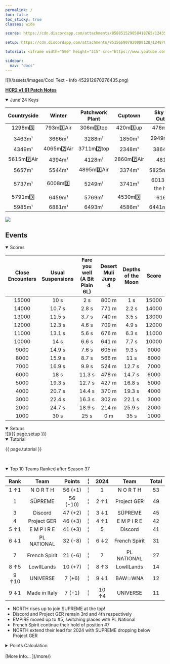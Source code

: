 ```yaml
---
permalink: /
toc: false
toc_sticky: true
classes: wide

scores: https://cdn.discordapp.com/attachments/858851529058418765/1243547394797211688/IMG_5336.png

setup: https://cdn.discordapp.com/attachments/851566907920089128/1248787749365092352/image0.jpg?ex=6664efb8&is=66639e38&hm=adc866f94937faad3d336454d1998b072a4e20a4d2946c358fd473b3865dca80&

tutorial: <iframe width="560" height="315" src="https://www.youtube.com/embed/enDkFIwHmE4?si=qPw4naNaKP9tZKeq&amp;start=223" title="YouTube video player" frameborder="0" allow="accelerometer; autoplay; clipboard-write; encrypted-media; gyroscope; picture-in-picture; web-share" referrerpolicy="strict-origin-when-cross-origin" allowfullscreen></iframe>

sidebar:
  nav: "docs"
---
```

![](/assets/images/Cool Text - Info 452912870276435.png)  

<!--
![](https://cdn.discordapp.com/attachments/806343355264401478/848994894865104896/cooltext385495335534000.png)  

<details  markdown="block">
  <summary>
    Table of contents
  </summary>
  {: .text-delta }
1. TOC
{:toc} 
</details> -->  

[**HCR2 v1.61 Patch Notes**](https://fingersoft.com/news/2024/05/20/patch-notes-hcr2-v1-61-0/)


<details  markdown="block" open>
  <summary> 
   June'24 Keys
  </summary>  

**Countryside** | **Winter** | **Patchwork Plant** | **Cuptown** | **Sky Rock Outpost**
:--: | :--: | :--: | :--: | :--:
1298m3️⃣  | 793m3️⃣Air  | 306m3️⃣top  | 420m3️⃣up  | 476m3️⃣top 
 3463m¹  |  3666m¹  |  3288m¹  |  1850m¹  |  2949m7️⃣top 
 4349m¹  |  4065m7️⃣Air  |  3711m7️⃣top  |  2348m¹  |  3864m¹Air 
 5615m7️⃣Air  |  4394m¹  |  4128m¹  |  2860m7️⃣Air  |  4810m¹ 
 5657m¹  |  5544m¹  |  4895m3️⃣Air  |  3374m¹  |  5825m¹below 
 5737m¹  |  6008m3️⃣  |  5249m¹  |  3741m¹  |  6013m3️⃣on the house 
 5791m3️⃣  |  6459m¹  |  5769m¹  |  4530m3️⃣  |  6167m¹ 
 5985m¹ |  6881m¹ |  6493m¹ |  4586m¹ |  6441m¹below
	
![](https://cdn.discordapp.com/attachments/1124712591848112238/1246471759629127721/222.png?ex=665c82c9&is=665b3149&hm=ec98a2a0dee36289cea39046bca0e706b957c7eef3734038b18a8ce78ca7a123&)
  
</details>  

## Events  

<details  markdown="block" open>
  <summary> 
   Scores
  </summary>  
	
Close Encounters | Usual Suspensions | Fare you well (A Bit Plain 6L) | Desert Muli Jump 4 | Depths of the Moon | Score  
:--: | :--: | :--: | :--: | :--:  | :--:   
15000 | 10 s | 2 s | 800 m | 1 s | 15000  
14000 | 10.7 s | 2.8 s | 771 m | 2.2 s | 14000  
13000 | 11.5 s | 3.7 s | 740 m | 3.5 s | 13000  
12000 | 12.3 s | 4.6 s | 709 m | 4.9 s | 12000  
11000 | 13.1 s | 5.6 s | 676 m | 6.3 s | 11000  
10000 | 14 s | 6.6 s | 641 m | 7.7 s | 10000  
9000 | 14.9 s | 7.6 s | 605 m | 9.3 s | 9000  
8000 | 15.9 s | 8.7 s | 566 m | 11 s | 8000  
7000 | 16.9 s | 9.9 s | 524 m | 12.7 s | 7000  
6000 | 18 s | 11.3 s | 478 m | 14.7 s | 6000  
5000 | 19.3 s | 12.7 s | 427 m | 16.8 s | 5000  
4000 | 20.7 s | 14.4 s | 370 m | 19.3 s | 4000  
3000 | 22.4 s | 16.3 s | 302 m | 22.1 s | 3000  
2000 | 24.7 s | 18.9 s | 214 m | 25.9 s | 2000  
1000 | 30 s | 25 s | 0 m | 35 s | 1000  
  
<!-- ![]({{ page.scores }})  -->
  	
</details>  


<details  markdown="block" open>
  <summary> 
   Setups
  </summary>
![]({{ page.setup }})  

</details>

<details  markdown="block" open>
  <summary> 
   Tutorial
  </summary>

{{ page.tutorial }}  

&nbsp;
</details>


<details  markdown="block" open>
  <summary> 
   Top 10 Teams Ranked after Season 37
  </summary>

Rank | Team | Points |  ╎  | 2024 | Team | Total  
:--: | :--: | :--: | :--: | :--: | :--: | :--:  
1 ↑1 | N O R T H | 56 (+1) |  ╎  | 1 | N O R T H | 53  
1 | SÜPREME | 56 (-10) |  ╎  | 2  ↑1 | Project GER | 49  
3 | Discord | 47 (+2) |  ╎  | 3  ↓1 | SÜPREME | 45  
4 | Project GER | 46 (+3) |  ╎  | 4  ↑1 | E M P I R E | 42  
5 ↑1 | E M P I R E | 41 (+3) |  ╎  | 5 | Discord | 41  
6 ↓1 | PL NATIONAL | 32 (-8) |  ╎  | 6  ↓2 | French Spirit | 31  
7 | French Spirit | 21 (-6) |  ╎  | 7 | PL NATIONAL | 27  
8 ↑5 | LowIILands | 10 (+7) |  ╎  | 8  ↑3 | LowIILands | 14  
9 ↑10 | UNIVERSE | 7 (+6) |  ╎  | 9  ↓1 | BAW💥WNA | 12  
9 ↓1 | Made in Italy | 7 (-1) |  ╎  | 10  ↑4 | UNIVERSE | 11  

- NORTH rises up to join SUPREME at the top!
- Discord and Project GER remain 3rd and 4th respectively
- EMPIRE moved up to #5, switching places with PL National
- French Spirit continue their hold of position #7
- NORTH extend their lead for 2024 with SUPREME dropping below Project GER
  
<details markdown="block" >  
  <summary>  
      Points Calculation  
  </summary>  
  
{% capture notice-3 %}	
One season of ~15 matches is just not enough to determine the best HCR2 team.  So I came up with a simple method that takes into account placings from previous seasons.  This should provide a more stable and accurate ranking.  Teams do change over time, so I felt that placings in previous seasons should be less relevant as time passes by (this is not applied for the calendar year total where each prior month in the year is given the same number of points as the most recent season.)
- **Most recent season**: 1st=12 points, 2nd=11 points, 3rd=10 points, … 12th = 1 point
- **Previous season**: 1st=11 points, 2nd=10 points, 3rd=9points, … 11th = 1 point
- **Two seasons ago**: 1st=10 points, 2nd=9 points, 3rd=8points, … 10th = 1 point
I.e. reducing by 1 point the value of each placement for every previous season.  Accordingly, seasons played more than a year ago will not count.
	
In table format: Points awarded according to final placement in previous seasons, where 0 was the final ranks in the last full season,  -1 is one season before, etc. 
```
Season ┃  1  2  3  4  5  6  7  8  9 10 11 12
━━━━━━━╋━━━━━━━━━━━━━━━━━━━━━━━━━━━━━━━━━━━━━
   0   ┃ 12 11 10  9  8  7  6  5  4  3  2  1
  -1   ┃ 11 10  9  8  7  6  5  4  3  2  1
  -2   ┃ 10  9  8  7  6  5  4  3  2  1
  -3   ┃  9  8  7  6  5  4  3  2  1
  -4   ┃  8  7  6  5  4  3  2  1
  -5   ┃  7  6  5  4  3  2  1
  -6   ┃  6  5  4  3  2  1
  -7   ┃  5  4  3  2  1
  -8   ┃  4  3  2  1
  -9   ┃  3  2  1
  -10  ┃  2  1
  -11  ┃  1
```
{% endcapture %}

<div class="notice">{{ notice-3 | markdownify }}</div>

 </details>  
&nbsp;  
</details> 
[More Info… ](/more/)
